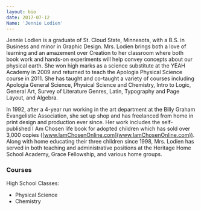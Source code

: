 ```yaml
---
layout: bio
date: 2017-07-12
Name: 'Jennie Lodien'
---
```

Jennie Lodien is a graduate of St. Cloud State, Minnesota, with a B.S. in Business and minor in Graphic Design. Mrs. Lodien brings both a love of learning and an amazement over Creation to her classroom where both book work and hands-on experiments will help convey concepts about our physical earth. She won high marks as a science substitute at the YEAH Academy in 2009 and returned to teach the Apologia Physical Science course in 2011. She has taught and co-taught a variety of courses including Apologia General Science, Physical Science and Chemistry, Intro to Logic, General Art, Survey of Literature Genres, Latin, Typography and Page Layout, and Algebra.

In 1992, after a 4-year run working in the art department at the Billy Graham Evangelistic Association, she set up shop and has freelanced from home in print design and production ever since. Her work includes the self-published I Am Chosen life book for adopted children which has sold over 3,000 copies ([www.IamChosenOnline.com](www.IamChosenOnline.com)). Along with home educating their three children since 1998, Mrs. Lodien has served in both teaching and administrative positions at the Heritage Home School Academy, Grace Fellowship, and various home groups.

### Courses
High School Classes:             
* Physical Science
* Chemistry